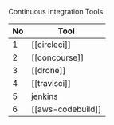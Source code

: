 Continuous Integration Tools

No|Tool
---|---
1|[[circleci]]
2|[[concourse]]
3|[[drone]]
4|[[travisci]]
5|jenkins
6|[[aws-codebuild]]
